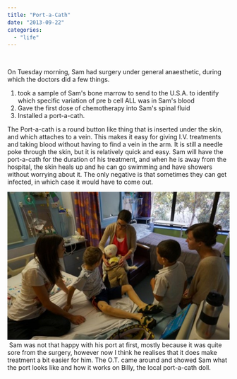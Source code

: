 ```yaml
---
title: "Port-a-Cath"
date: "2013-09-22"
categories: 
  - "life"
---
```


 

On Tuesday morning, Sam had surgery under general anaesthetic, during which the doctors did a few things.

1. took a sample of Sam's bone marrow to send to the U.S.A. to identify which specific variation of pre b cell ALL was in Sam's blood
2. Gave the first dose of chemotherapy into Sam's spinal fluid
3. Installed a port-a-cath.

The Port-a-cath is a round button like thing that is inserted under the skin, and which attaches to a vein. This makes it easy for giving I.V. treatments and taking blood without having to find a vein in the arm. It is still a needle poke through the skin, but it is relatively quick and easy. Sam will have the port-a-cath for the duration of his treatment, and when he is away from the hospital, the skin heals up and he can go swimming and have showers without worrying about it. The only negative is that sometimes they can get infected, in which case it would have to come out.

![port a cath](images/DSC01353-600x398.jpg) Sam was not that happy with his port at first, mostly because it was quite sore from the surgery, however now I think he realises that it does make treatment a bit easier for him. The O.T. came around and showed Sam what the port looks like and how it works on Billy, the local port-a-cath doll.

